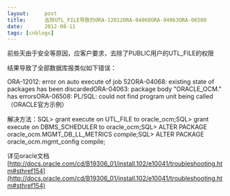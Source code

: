 ```yaml
---
layout:     post
title:      去除UTL_FILE导致的ORA-12012ORA-04068ORA-04063ORA-06508
date:       2012-08-11
tags: [cnblogs]
---
```

前些天由于安全等原因，应客户要求，去除了PUBLIC用户的UTL_FILE的权限

结果导致了全部数据库报类似如下错误：

ORA-12012: error on auto execute of job 52ORA-04068: existing state of packages has been discardedORA-04063: package body "ORACLE_OCM.<package name>" has errorsORA-06508: PL/SQL: could not find program unit being called（ORACLE官方示例）

解决方法：SQL> grant execute on UTL_FILE to oracle_ocm;SQL> grant execute on DBMS_SCHEDULER to oracle_ocm;SQL> ALTER PACKAGE oracle_ocm.MGMT_DB_LL_METRICS compile;SQL> ALTER PACKAGE oracle_ocm.mgmt_config compile;

详见oracle文档[http://docs.oracle.com/cd/B19306_01/install.102/e10041/troubleshooting.htm#sthref154](http://docs.oracle.com/cd/B19306_01/install.102/e10041/troubleshooting.htm#sthref154)
